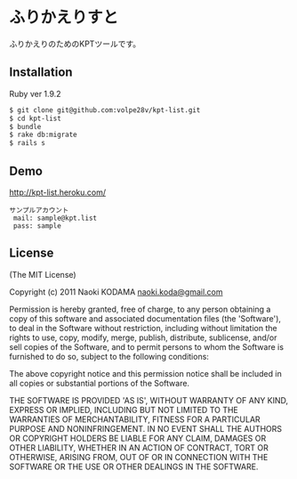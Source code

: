 # ふりかえりすと

ふりかえりのためのKPTツールです。

## Installation

Ruby ver 1.9.2

```bash
$ git clone git@github.com:volpe28v/kpt-list.git
$ cd kpt-list
$ bundle
$ rake db:migrate
$ rails s
```

## Demo
http://kpt-list.heroku.com/

```
サンプルアカウント
 mail: sample@kpt.list
 pass: sample
```

## License
(The MIT License)

Copyright (c) 2011 Naoki KODAMA <naoki.koda@gmail.com> 

Permission is hereby granted, free of charge, to any person obtaining a copy of this software and associated documentation files (the 'Software'), to deal in the Software without restriction, including without limitation the rights to use, copy, modify, merge, publish, distribute, sublicense, and/or sell copies of the Software, and to permit persons to whom the Software is furnished to do so, subject to the following conditions:

The above copyright notice and this permission notice shall be included in all copies or substantial portions of the Software. 

THE SOFTWARE IS PROVIDED 'AS IS', WITHOUT WARRANTY OF ANY KIND, EXPRESS OR IMPLIED, INCLUDING BUT NOT LIMITED TO THE WARRANTIES OF MERCHANTABILITY, FITNESS FOR A PARTICULAR PURPOSE AND NONINFRINGEMENT. IN NO EVENT SHALL THE AUTHORS OR COPYRIGHT HOLDERS BE LIABLE FOR ANY CLAIM, DAMAGES OR OTHER LIABILITY, WHETHER IN AN ACTION OF CONTRACT, TORT OR OTHERWISE, ARISING FROM, OUT OF OR IN CONNECTION WITH THE SOFTWARE OR THE USE OR OTHER DEALINGS IN THE SOFTWARE.

